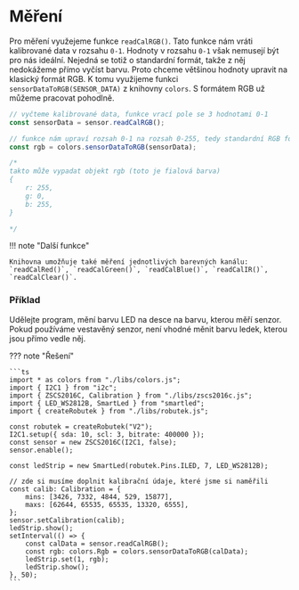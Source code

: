 # Měření

Pro měření využejeme funkce `readCalRGB()`. Tato funkce nám vráti kalibrované data v rozsahu `0-1`. Hodnoty v rozsahu `0-1` však nemusejí být pro nás ideální. Nejedná se totiž o standardní formát, takže z něj nedokážeme přímo vyčíst barvu. Proto chceme většinou hodnoty upravit na klasický formát RGB. K tomu využijeme funkci `sensorDataToRGB(SENSOR_DATA)` z knihovny `colors`. S formátem RGB už můžeme pracovat pohodlně.

```ts
// vyčteme kalibrované data, funkce vrací pole se 3 hodnotami 0-1
const sensorData = sensor.readCalRGB();

// funkce nám upraví rozsah 0-1 na rozsah 0-255, tedy standardní RGB formát; vrátí nám objekt typu Rgb
const rgb = colors.sensorDataToRGB(sensorData);

/*
takto může vypadat objekt rgb (toto je fialová barva)
{
    r: 255,
    g: 0,
    b: 255,
}

*/
```

!!! note "Další funkce"

    Knihovna umožňuje také měření jednotlivých barevných kanálu: `readCalRed()`, `readCalGreen()`, `readCalBlue()`, `readCalIR()`, `readCalClear()`.

### Příklad

Udělejte program, mění barvu LED na desce na barvu, kterou měří senzor. Pokud používáme vestavěný senzor, není vhodné měnit barvu ledek, kterou jsou přímo vedle něj.

??? note "Řešení"

    ```ts
    import * as colors from "./libs/colors.js";
    import { I2C1 } from "i2c";
    import { ZSCS2016C, Calibration } from "./libs/zscs2016c.js";
    import { LED_WS2812B, SmartLed } from "smartled";
    import { createRobutek } from "./libs/robutek.js";

    const robutek = createRobutek("V2");
    I2C1.setup({ sda: 10, scl: 3, bitrate: 400000 });
    const sensor = new ZSCS2016C(I2C1, false);
    sensor.enable();

    const ledStrip = new SmartLed(robutek.Pins.ILED, 7, LED_WS2812B);

    // zde si musíme doplnit kalibrační údaje, které jsme si naměřili
    const calib: Calibration = {
        mins: [3426, 7332, 4844, 529, 15877],
        maxs: [62644, 65535, 65535, 13320, 6555],
    };
    sensor.setCalibration(calib);
    ledStrip.show();
    setInterval(() => {
        const calData = sensor.readCalRGB();
        const rgb: colors.Rgb = colors.sensorDataToRGB(calData);
        ledStrip.set(1, rgb);
        ledStrip.show();
    }, 50);
    ```


